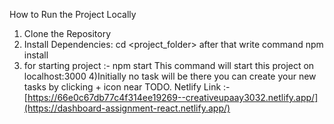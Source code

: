 How to Run the Project Locally
1) Clone the Repository
2) Install Dependencies: cd <project_folder> after that write command
npm install
3) for starting project :- npm start 
This command will start this project on localhost:3000
4)Initially no task will be there you can create your new tasks by clicking + icon near TODO.
Netlify Link :- [https://66e0c67db77c4f314ee19269--creativeupaay3032.netlify.app/](https://dashboard-assignment-react.netlify.app/)  
   
